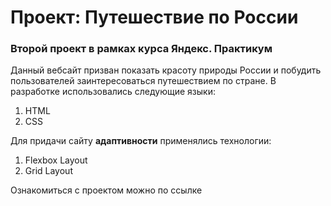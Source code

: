 # Проект: Путешествие по России

### Второй проект в рамках курса Яндекс. Практикум
Данный вебсайт призван показать красоту природы России и побудить пользователей заинтересоваться путешествием по стране.
В разработке использовались следующие языки:
1. HTML
2. CSS

Для придачи сайту **адаптивности** применялись технологии:
1. Flexbox Layout
2. Grid Layout

Ознакомиться с проектом можно по ссылке
